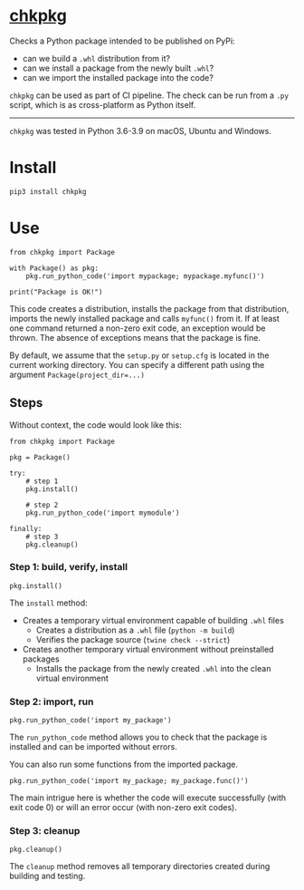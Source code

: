 # [chkpkg](https://github.com/rtmigo/chkpkg_py#readme)

Checks a Python package intended to be published on PyPi:

- can we build a `.whl` distribution from it?
- сan we install a package from the newly built `.whl`?
- can we import the installed package into the code?

`chkpkg` can be used as part of CI pipeline. The check can be run from a `.py` 
script, which is as cross-platform as Python itself.


---

`chkpkg` was tested in Python 3.6-3.9 on macOS, Ubuntu and
Windows.

# Install

``` bash
pip3 install chkpkg
```

# Use

``` python3
from chkpkg import Package

with Package() as pkg:
    pkg.run_python_code('import mypackage; mypackage.myfunc()')
    
print("Package is OK!")
```
This code creates a distribution, installs the package from that distribution, 
imports the newly installed package and calls `myfunc()` from it. If at least 
one command returned a non-zero exit code, an exception would be thrown. 
The absence of exceptions means that the package is fine.

By default, we assume that the `setup.py` or `setup.cfg` is located in the
current working directory. You can specify a different path using the
argument `Package(project_dir=...)`

## Steps

Without context, the code would look like this:

``` python3
from chkpkg import Package

pkg = Package()

try:
    # step 1
    pkg.install()
    
    # step 2   
    pkg.run_python_code('import mymodule')

finally:
    # step 3
    pkg.cleanup()    
```

### Step 1: build, verify, install

``` python3
pkg.install()
```

The `install` method:

- Creates a temporary virtual environment capable of building `.whl` files
    - Creates a distribution as a `.whl` file (`python -m build`)
    - Verifies the package source (`twine check --strict`)    
- Creates another temporary virtual environment without preinstalled packages
    - Installs the package from the newly created `.whl` into the clean virtual
      environment

### Step 2: import, run

``` python3
pkg.run_python_code('import my_package')
```

The `run_python_code` method allows you to check that the package is installed
and can be imported without errors.

You can also run some functions from the imported package.

``` python3
pkg.run_python_code('import my_package; my_package.func()')
```

The main intrigue here is whether the code will execute successfully (with exit
code 0) or will an error occur (with non-zero exit codes).

### Step 3: cleanup

``` python3
pkg.cleanup()
```

The `cleanup` method removes all temporary directories created during building
and testing.

